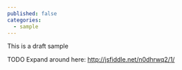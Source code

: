 ```yaml
---
published: false
categories:
  - sample
---
```


This is a draft sample


TODO Expand around here: http://jsfiddle.net/n0dhrwq2/1/
